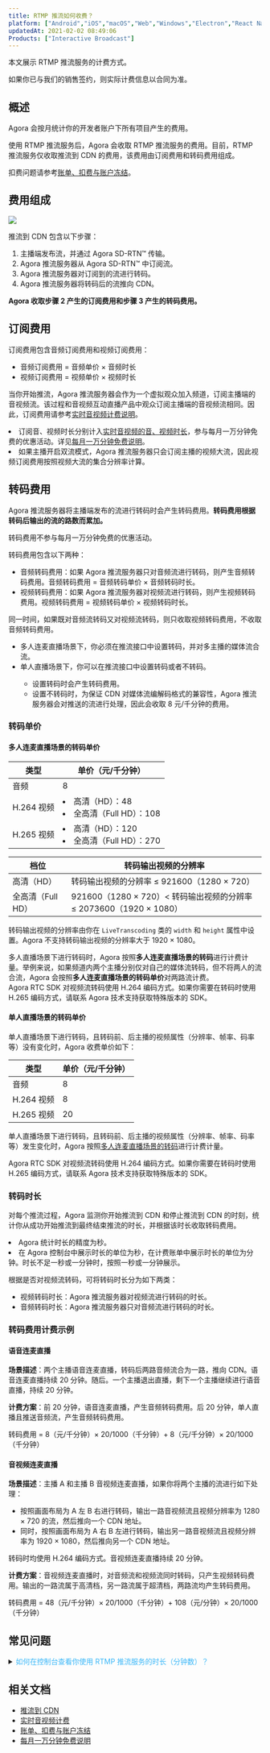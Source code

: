 ```yaml
---
title: RTMP 推流如何收费？
platform: ["Android","iOS","macOS","Web","Windows","Electron","React Native","Flutter","Cocos2d-x","Cocos Creator","Unity"]
updatedAt: 2021-02-02 08:49:06
Products: ["Interactive Broadcast"]
---
```

本文展示 RTMP 推流服务的计费方式。

<div class="alert note">如果你已与我们的销售签约，则实际计费信息以合同为准。</div>

## 概述

Agora 会按月统计你的开发者账户下所有项目产生的费用。

使用 RTMP 推流服务后，Agora 会收取 RTMP 推流服务的费用。目前，RTMP 推流服务仅收取推流到 CDN 的费用，该费用由订阅费用和转码费用组成。

<div class="alert note">扣费问题请参考<a href="https://docs.agora.io/cn/faq/billing_account">账单、扣费与账户冻结</a>。</div>

## 费用组成

![](https://web-cdn.agora.io/docs-files/1595844948209)

推流到 CDN 包含以下步骤：

1. 主播端发布流，并通过 Agora SD-RTN™ 传输。
2. Agora 推流服务器从 Agora SD-RTN™ 中订阅流。
3. Agora 推流服务器对订阅到的流进行转码。
4. Agora 推流服务器将转码后的流推向 CDN。

**Agora 收取步骤 2 产生的订阅费用和步骤 3 产生的转码费用。**

## 订阅费用

订阅费用包含音频订阅费用和视频订阅费用：

- 音频订阅费用 = 音频单价 × 音频时长
- 视频订阅费用 = 视频单价 × 视频时长

当你开始推流，Agora 推流服务器会作为一个虚拟观众加入频道，订阅主播端的音视频流。该过程和音视频互动直播产品中观众订阅主播端的音视频流相同。因此，订阅费用请参考[实时音视频计费说明](https://docs.agora.io/cn/Interactive%20Broadcast/billing_rtc?platform=Android)。

<div class="alert note"><li>订阅音、视频时长分别计入<a href="https://docs.agora.io/cn/Interactive%20Broadcast/billing_rtc?platform=Android">实时音视频的音、视频时长</a>，参与每月一万分钟免费的优惠活动。详见<a href="https://docs.agora.io/cn/faq/billing_free">每月一万分钟免费说明</a>。</li><li>如果主播开启双流模式，Agora 推流服务器只会订阅主播的视频大流，因此视频订阅费用按照视频大流的集合分辨率计算。</li></div>

## 转码费用

Agora 推流服务器将主播端发布的流进行转码时会产生转码费用。**转码费用根据转码后输出的流的路数而累加。**

<div class="alert note">转码费用不参与每月一万分钟免费的优惠活动。</div>

转码费用包含以下两种：

- 音频转码费用：如果 Agora 推流服务器只对音频流进行转码，则产生音频转码费用。音频转码费用 = 音频转码单价 × 音频转码时长。
- 视频转码费用：如果 Agora 推流服务器对视频流进行转码，则产生视频转码费用。视频转码费用 = 视频转码单价 × 视频转码时长。

<div class="alert note">同一时间，如果既对音频流转码又对视频流转码，则只收取视频转码费用，不收取音频转码费用。</div>

<div class="alert warning"><ul><li>多人连麦直播场景下，你必须在推流接口中设置转码，并对多主播的媒体流合流。</li><li>单人直播场景下，你可以在推流接口中设置转码或者不转码。</li><ul><li>设置转码时会产生转码费用。</li><li>设置不转码时，为保证 CDN 对媒体流编解码格式的兼容性，Agora 推流服务器会对推送的流进行处理，因此会收取 8 元/千分钟的费用。</li></ul></ul></div>

### 转码单价

<a name="mul"></a>
#### 多人连麦直播场景的转码单价

| 类型  | 单价（元/千分钟）                                  |
| ----- | ----------------------------------------------- |
| 音频   |8                                            |
| H.264 视频 | <li>高清（HD）：48</li><li>全高清（Full HD）：108</li> |
| H.265 视频 | <li>高清（HD）：120</li><li>全高清（Full HD）：270</li>|

|档位|转码输出视频的分辨率|
|----|-----------------|
|高清（HD）|转码输出视频的分辨率 ≤ 921600（1280 × 720）|
|全高清（Full HD）|921600（1280 × 720）< 转码输出视频的分辨率 ≤ 2073600（1920 × 1080）|

转码输出视频的分辨率由你在 `LiveTranscoding` 类的 `width` 和 `height` 属性中设置。Agora 不支持转码输出视频的分辨率大于 1920 × 1080。

<div class="alert note">多人直播场景下进行转码时，Agora 按照<b>多人连麦直播场景的转码</b>进行计费计量。举例来说，如果频道内两个主播分别仅对自己的媒体流转码，但不将两人的流合流，Agora 会按照<b>多人连麦直播场景的转码单价</b>对两路流计费。</div>

<div class="alert info">Agora RTC SDK 对视频流转码使用 H.264 编码方式。如果你需要在转码时使用 H.265 编码方式，请联系 Agora 技术支持获取特殊版本的 SDK。</div>

#### 单人直播场景的转码单价

单人直播场景下进行转码，且转码前、后主播的视频属性（分辨率、帧率、码率等）没有变化时，Agora 收费单价如下：

| 类型  | 单价（元/千分钟）                                  |
| ----- | ----------------------------------------------- |
| 音频   |8                                            |
| H.264 视频 | 8 |
| H.265 视频 | 20 |

单人直播场景下进行转码，且转码前、后主播的视频属性（分辨率、帧率、码率等）发生变化时，Agora 按照[多人连麦直播场景的转码](#mul)进行计费计量。

<div class="alert info">Agora RTC SDK 对视频流转码使用 H.264 编码方式。如果你需要在转码时使用 H.265 编码方式，请联系 Agora 技术支持获取特殊版本的 SDK。</div>

### 转码时长

对每个推流过程，Agora 监测你开始推流到 CDN 和停止推流到 CDN 的时刻，统计你从成功开始推流到最终结束推流的时长，并根据该时长收取转码费用。

<div class="alert note"><li>Agora 统计时长的精度为秒。</li><li>在 Agora 控制台中展示时长的单位为秒，在计费账单中展示时长的单位为分钟。时长不足一秒或一分钟时，按照一秒或一分钟展示。</li></div>

根据是否对视频流转码，可将转码时长分为如下两类：

- 视频转码时长：Agora 推流服务器对视频流进行转码的时长。
- 音频转码时长：Agora 推流服务器只对音频流进行转码的时长。

### 转码费用计费示例

#### 语音连麦直播

**场景描述**：两个主播语音连麦直播，转码后两路音频流合为一路，推向 CDN。语音连麦直播持续 20 分钟。随后。一个主播退出直播，剩下一个主播继续进行语音直播，持续 20 分钟。

**计费方案**：前 20 分钟，语音连麦直播，产生音频转码费用。后 20 分钟，单人直播且推送音频流，产生音频转码费用。

转码费用 = 8（元/千分钟）× 20/1000（千分钟）+ 8（元/千分钟）× 20/1000（千分钟）

#### 音视频连麦直播

**场景描述**：主播 A 和主播 B 音视频连麦直播，如果你将两个主播的流进行如下处理：

- 按照画面布局为 A 左 B 右进行转码，输出一路音视频流且视频分辨率为 1280 × 720 的流，然后推向一个 CDN 地址。
- 同时，按照画面布局为 A 右 B 左进行转码，输出另一路音视频流且视频分辨率为 1920 × 1080，然后推向另一个 CDN 地址。

转码时均使用 H.264 编码方式。音视频连麦直播持续 20 分钟。

**计费方案**：音视频连麦直播时，对音频流和视频流同时转码，只产生视频转码费用。输出的一路流属于高清档，另一路流属于超清档，两路流均产生转码费用。

转码费用 = 48（元/千分钟）× 20/1000（千分钟）+ 108（元/分钟）× 20/1000（千分钟）

## 常见问题

<details>
  <summary><font color="#3ab7f8">如何在控制台查看你使用 RTMP 推流服务的时长（分钟数）？</font></summary>


RTMP 推流服务的时长（分钟数）包含订阅时长和转码时长。
- 订阅时长：控制台不单独展示推流订阅时长，该时长会计入**音视频分钟数**。
- 转码时长：控制台在 **RTMP 推流分钟数**页面展示推流转码时长。

控制台展示的时长（分钟数）仅供参考，不作为实际的计费依据，请以实际账单为准。
</details>

## 相关文档
- [推流到 CDN](https://docs.agora.io/cn/Interactive%20Broadcast/cdn_streaming_android?platform=Android)
- [实时音视频计费](https://docs.agora.io/cn/Interactive%20Broadcast/billing_rtc?platform=Android)
- [账单、扣费与账户冻结](https://docs.agora.io/cn/faq/billing_account)
- [每月一万分钟免费说明](https://docs.agora.io/cn/faq/billing_free)